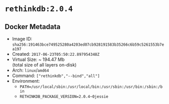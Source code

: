 # `rethinkdb:2.0.4`

## Docker Metadata

- Image ID: `sha256:191463bce749525280a4203ed07cb928191583b35266c6b59c5261553b7ea197`
- Created: `2017-06-23T05:50:22.897954348Z`
- Virtual Size: ~ 194.47 Mb  
  (total size of all layers on-disk)
- Arch: `linux`/`amd64`
- Command: `["rethinkdb","--bind","all"]`
- Environment:
  - `PATH=/usr/local/sbin:/usr/local/bin:/usr/sbin:/usr/bin:/sbin:/bin`
  - `RETHINKDB_PACKAGE_VERSION=2.0.4~0jessie`

